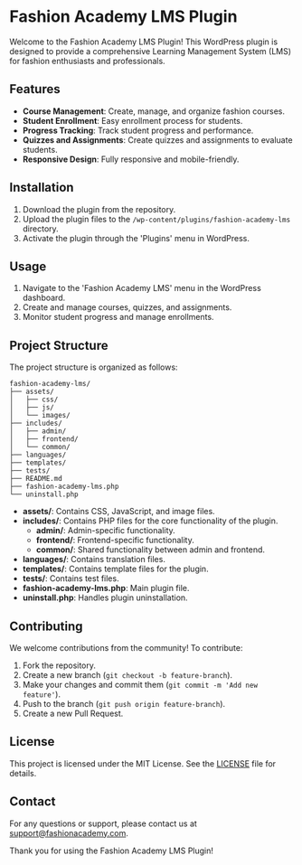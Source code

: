 # Fashion Academy LMS Plugin

Welcome to the Fashion Academy LMS Plugin! This WordPress plugin is designed to provide a comprehensive Learning Management System (LMS) for fashion enthusiasts and professionals.


## Features

- **Course Management**: Create, manage, and organize fashion courses.
- **Student Enrollment**: Easy enrollment process for students.
- **Progress Tracking**: Track student progress and performance.
- **Quizzes and Assignments**: Create quizzes and assignments to evaluate students.
- **Responsive Design**: Fully responsive and mobile-friendly.

## Installation

1. Download the plugin from the repository.
2. Upload the plugin files to the `/wp-content/plugins/fashion-academy-lms` directory.
3. Activate the plugin through the 'Plugins' menu in WordPress.

## Usage

1. Navigate to the 'Fashion Academy LMS' menu in the WordPress dashboard.
2. Create and manage courses, quizzes, and assignments.
3. Monitor student progress and manage enrollments.

## Project Structure

The project structure is organized as follows:

```
fashion-academy-lms/
├── assets/
│   ├── css/
│   ├── js/
│   └── images/
├── includes/
│   ├── admin/
│   ├── frontend/
│   └── common/
├── languages/
├── templates/
├── tests/
├── README.md
├── fashion-academy-lms.php
└── uninstall.php
```

- **assets/**: Contains CSS, JavaScript, and image files.
- **includes/**: Contains PHP files for the core functionality of the plugin.
    - **admin/**: Admin-specific functionality.
    - **frontend/**: Frontend-specific functionality.
    - **common/**: Shared functionality between admin and frontend.
- **languages/**: Contains translation files.
- **templates/**: Contains template files for the plugin.
- **tests/**: Contains test files.
- **fashion-academy-lms.php**: Main plugin file.
- **uninstall.php**: Handles plugin uninstallation.

## Contributing

We welcome contributions from the community! To contribute:

1. Fork the repository.
2. Create a new branch (`git checkout -b feature-branch`).
3. Make your changes and commit them (`git commit -m 'Add new feature'`).
4. Push to the branch (`git push origin feature-branch`).
5. Create a new Pull Request.

## License

This project is licensed under the MIT License. See the [LICENSE](LICENSE) file for details.

## Contact

For any questions or support, please contact us at support@fashionacademy.com.

Thank you for using the Fashion Academy LMS Plugin!
